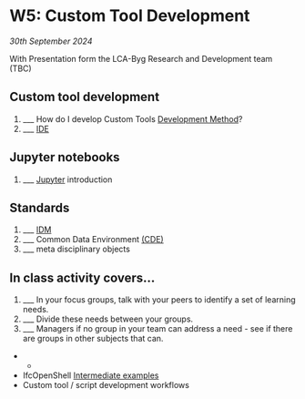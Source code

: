 # W5: Custom Tool Development

*30th September 2024*

With Presentation form the LCA-Byg Research and Development team (TBC)

## Custom tool development
1. ___ How do I develop Custom Tools [Development Method]?
1. ___ [IDE]

## Jupyter notebooks
1. ___ [Jupyter] introduction

## Standards
1. ___ [IDM]
1. ___ Common Data Environment [(CDE)]
1. ___ meta disciplinary objects

## In class activity covers...

1. ___ In your focus groups, talk with your peers to identify a set of learning needs.
2. ___ Divide these needs between your groups.
3. ___ Managers if no group in your team can address a need - see if there are groups in other subjects that can.

* * 
* IfcOpenShell [Intermediate examples]
* Custom tool / script development workflows

[(CDE)]: /Concepts/CDE.md
[Development Method]: /Concepts/DevelopmentMethod.md
[Intermediate examples]: /Examples/IfcOpenShell/Intermediate.md
[IDM]: /Concepts/IDM.md
[IDE]: /Concepts/IDE.md
[Jupyter]: /Concepts/Jupyter.md
